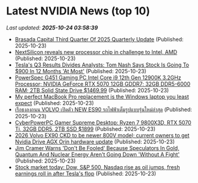 # Latest NVIDIA News (top 10)
_Last updated: **2025-10-24 03:58:39**_

- [Brasada Capital Third Quarter Of 2025 Quarterly Update](https://seekingalpha.com/article/4832202-brasada-capital-third-quarter-of-2025-quarterly-update) (Published: 2025-10-23)
- [NextSilicon reveals new processor chip in challenge to Intel, AMD](https://economictimes.indiatimes.com/tech/technology/nextsilicon-reveals-new-processor-chip-in-challenge-to-intel-amd/articleshow/124752270.cms) (Published: 2025-10-23)
- [Tesla's Q3 Results Divides Analysts: Tom Nash Says Stock Is Going To $900 In 12 Months 'At Most'](https://finance.yahoo.com/news/teslas-q3-results-divides-analysts-033108508.html) (Published: 2025-10-23)
- [PowerSpec G451 Gaming PC Intel Core i9 12th Gen 12900K 3.2GHz Processor; NVIDIA GeForce RTX 5070 12GB GDDR7; 32GB DDR5-6000 RAM; 2TB Solid State Drive $1469.99](https://slickdeals.net/f/18724876-powerspec-g451-gaming-pc-intel-core-i9-12th-gen-12900k-3-2ghz-processor-nvidia-geforce-rtx-5070-12gb-gddr7-32gb-ddr5-6000-ram-2tb-solid-state-drive-1469-99) (Published: 2025-10-23)
- [My perfect MacBook Pro replacement is the Windows laptop you least expect](https://www.zdnet.com/article/my-perfect-macbook-pro-replacement-is-the-windows-laptop-you-least-expect/) (Published: 2025-10-23)
- [เรือธงลงถนน VOLVO เปิดตัว NEW ES90 รถไฟฟ้าเต็มรูปแบบรุ่นใหม่ล่าสุด](https://www.thairath.co.th/news/auto/evcar/2890765) (Published: 2025-10-23)
- [CyberPowerPC Gamer Supreme Desktop: Ryzen 7 9800X3D, RTX 5070 Ti, 32GB DDR5, 2TB SSD $1899](https://slickdeals.net/f/18724825-cyberpowerpc-gamer-supreme-desktop-ryzen-7-9800x3d-rtx-5070-ti-32gb-ddr5-2tb-ssd-1899) (Published: 2025-10-23)
- [2026 Volvo EX90 CKD to be newer 800V model; current owners to get Nvidia Drive AGX Orin hardware update](https://paultan.org/2025/10/23/2026-volvo-ex90-ckd-to-be-newer-800v-model-current-owners-to-get-nvidia-drive-agx-orin-hardware-update/) (Published: 2025-10-23)
- [Jim Cramer Warns 'Don't Be Fooled' Because Speculators In Gold, Quantum And Nuclear Energy Aren't Going Down 'Without A Fight'](https://finance.yahoo.com/news/jim-cramer-warns-dont-fooled-003105722.html) (Published: 2025-10-23)
- [Stock market today: Dow, S&P 500, Nasdaq rise as oil jumps, fresh earnings roll in after Tesla's flop](https://finance.yahoo.com/news/live/stock-market-today-dow-sp-500-nasdaq-rise-as-oil-jumps-fresh-earnings-roll-in-after-teslas-flop-002648084.html) (Published: 2025-10-23)
